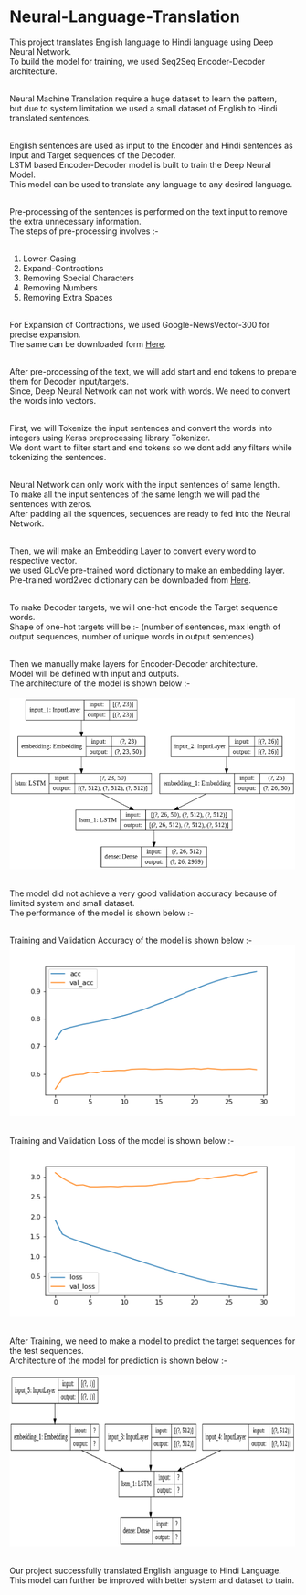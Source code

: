 # Neural-Language-Translation
This project translates English language to Hindi language using Deep Neural Network.<br />
To build the model for training, we used Seq2Seq Encoder-Decoder architecture.<br /><br />

Neural Machine Translation require a huge dataset to learn the pattern,<br />
but due to system limitation we used a small dataset of English to Hindi translated sentences.<br /><br />

English sentences are used as input to the Encoder and Hindi sentences as Input and Target sequences of the Decoder.<br />
LSTM based Encoder-Decoder model is built to train the Deep Neural Model.<br />
This model can be used to translate any language to any desired language. <br /><br />

Pre-processing of the sentences is performed on the text input to remove the extra unnecessary information.<br />
The steps of pre-processing involves :-<br /><br />

1. Lower-Casing<br />
2. Expand-Contractions<br />
3. Removing Special Characters<br />
4. Removing Numbers<br />
5. Removing Extra Spaces<br /><br />

For Expansion of Contractions, we used Google-NewsVector-300 for precise expansion.<br />
The same can be downloaded form [Here](https://code.google.com/archive/p/word2vec/).<br /><br />

After pre-processing of the text, we will add start and end tokens to prepare them for Decoder input/targets.<br />
Since, Deep Neural Network can not work with words. We need to convert the words into vectors.<br /><br />

First, we will Tokenize the input sentences and convert the words into integers using Keras preprocessing library Tokenizer.<br />
We dont want to filter start and end tokens so we dont add any filters while tokenizing the sentences.<br /><br />

Neural Network can only work with the input sentences of same length.<br />
To make all the input sentences of the same length we will pad the sentences with zeros.<br />
After padding all the squences, sequences are ready to fed into the Neural Network.<br /><br />

Then, we will make an Embedding Layer to convert every word to respective vector.<br />
we used GLoVe pre-trained word dictionary to make an embedding layer.<br />
Pre-trained word2vec dictionary can be downloaded from [Here](https://nlp.stanford.edu/projects/glove/).<br /><br />

To make Decoder targets, we will one-hot encode the Target sequence words.<br />
Shape of one-hot targets will be :- (number of sentences, max length of output sequences, number of unique words in output sentences)<br /><br />

Then we manually make layers for Encoder-Decoder architecture.<br />
Model will be defined with input and outputs.<br />
The architecture of the model is shown below :-<br /><br />
<img src="https://github.com/gearhead0909/Neural-Language-Translation/blob/master/Model%20Training.png" alt="alt text" width="500" height="300"><br /><br />

The model did not achieve a very good validation accuracy because of limited system and small dataset.<br />
The performance of the model is shown below :-<br /><br />

Training and Validation Accuracy of the model is shown below :-
<img src="https://github.com/gearhead0909/Neural-Language-Translation/blob/master/Accuracy.png" alt="alt text" width="500" height="300"><br /><br />

Training and Validation Loss of the model is shown below :-
<img src="https://github.com/gearhead0909/Neural-Language-Translation/blob/master/Loss.png" alt="alt text" width="500" height="300"><br /><br />

After Training, we need to make a model to predict the target sequences for the test sequences.<br />
Architecture of the model for prediction is shown below :-<br /><br />
<img src="https://github.com/gearhead0909/Neural-Language-Translation/blob/master/Model%20Prediction.png" alt="alt text" width="500" height="300"><br /><br />

Our project successfully translated English language to Hindi Language.<br />
This model can further be improved with better system and dataset to train.
